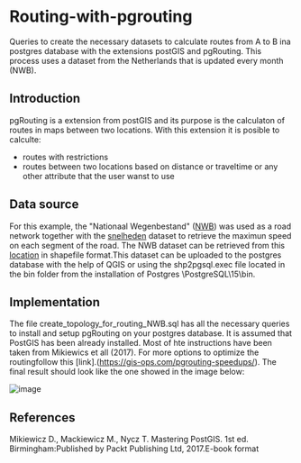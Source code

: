 # Routing-with-pgrouting
Queries to create the necessary datasets to calculate routes from A to B ina postgres database with the extensions postGIS and pgRouting.  This process uses a dataset from the Netherlands that is updated every month (NWB).

## Introduction
pgRouting is a extension from postGIS and its purpose is the calculaton of routes in maps between two locations. With this extension it is posible to calculte:
* routes with restrictions
* routes between two locations based on distance or traveltime or any other attribute that the user wanst to use
## Data source 
For this example, the  "Nationaal Wegenbestand" ([NWB](https://www.nationaalwegenbestand.nl)) was used as a road network together with the [snelheden](https://downloads.rijkswaterstaatdata.nl/wkd/Maximum%20Snelheden/) dataset to retrieve the maximun speed on each segment of the road.  The NWB dataset can be retrieved from this [location](https://downloads.rijkswaterstaatdata.nl/nwb-wegen/geogegevens/shapefile/Nederland_totaal/) in shapefile format.This dataset can be uploaded to the postgres database with the help of QGIS or using the shp2pgsql.exec file located in the bin folder from the installation of Postgres \\PostgreSQL\15\bin.
## Implementation
The file create_topology_for_routing_NWB.sql has all the necessary queries to install and setup pgRouting on your postgres database. It is assumed that PostGIS has been already installed. Most of hte instructions have been taken from Mikiewics et all (2017).  For more options to optimize the routingfollow this [link].(https://gis-ops.com/pgrouting-speedups/). 
The final result should look like the one showed in the image below:

![image](https://github.com/IACZ/Routing-with-pgrouting/assets/8626898/be83802a-e9cb-49d2-ac95-514d97b730a2)

## References
Mikiewicz D., Mackiewicz M., Nycz T. Mastering PostGIS. 1st ed. Birmingham:Published by Packt Publishing Ltd, 2017.E-book format
